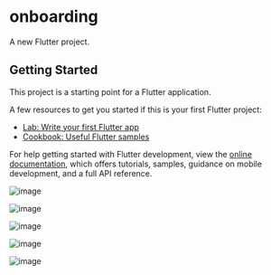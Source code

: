 # onboarding

A new Flutter project.

## Getting Started

This project is a starting point for a Flutter application.

A few resources to get you started if this is your first Flutter project:

- [Lab: Write your first Flutter app](https://docs.flutter.dev/get-started/codelab)
- [Cookbook: Useful Flutter samples](https://docs.flutter.dev/cookbook)

For help getting started with Flutter development, view the
[online documentation](https://docs.flutter.dev/), which offers tutorials,
samples, guidance on mobile development, and a full API reference.

![image](https://github.com/ichanyr/Tugas_Magang/assets/114141633/4b80e7d6-904f-4b0d-ad9e-95f49ae05def)

![image](https://github.com/ichanyr/Tugas_Magang/assets/114141633/0d0200af-a789-404a-92aa-93d229476caf)

![image](https://github.com/ichanyr/Tugas_Magang/assets/114141633/1e8f6ab2-99fa-473e-890f-f51675f73f9b)

![image](https://github.com/ichanyr/Tugas_Magang/assets/114141633/fb9f07d7-b9c2-4257-9390-988cd9fa61ab)

![image](https://github.com/ichanyr/Tugas_Magang/assets/114141633/fb07206d-8577-4d16-9fa3-14d5e8aa4bc4)





